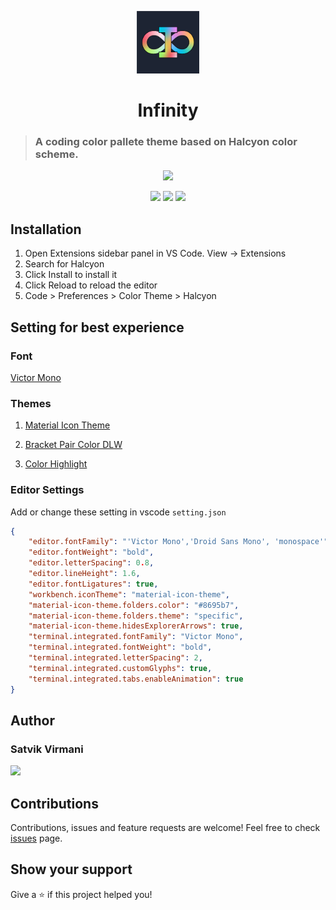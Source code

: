 <p align="center">
  <img alt="Infinity Theme Logo" src="https://raw.githubusercontent.com/satvikvirmani/infinity-theme/master/assets/4x/icon@512px.png" width="100" />
</p>

<p align="center">
    <h1 align="center">Infinity</h1>
</p>

> ### A coding color pallete theme based on Halcyon color scheme.

<p align="center">
    <a href="">
        <img src="https://img.shields.io/badge/Made%20by%20Satvik%20Virmani-000000?style=for-the-badge">
    </a>
</p>

<p align="center">
  <img src="https://img.shields.io/github/license/satvikvirmani/infinity-theme?color=000000&logoColor=000000&style=for-the-badge">
  <img src="https://img.shields.io/github/issues/satvikvirmani/infinity-theme?color=000000&logoColor=000000&style=for-the-badge">
  <img src="https://img.shields.io/github/last-commit/satvikvirmani/infinity-theme?color=000000&logoColor=000000&style=for-the-badge">
</p>

## Installation
1. Open Extensions sidebar panel in VS Code. View → Extensions
2. Search for Halcyon
3. Click Install to install it
4. Click Reload to reload the editor
5. Code > Preferences > Color Theme > Halcyon

## Setting for best experience

### Font
[Victor Mono](https://rubjo.github.io/victor-mono/)

### Themes

1. [Material Icon Theme](https://marketplace.visualstudio.com/items?itemName=PKief.material-icon-theme)

2. [Bracket Pair Color DLW](https://marketplace.visualstudio.com/items?itemName=BracketPairColorDLW.bracket-pair-color-dlw)

3. [Color Highlight](https://marketplace.visualstudio.com/items?itemName=naumovs.color-highlight)

### Editor Settings
Add or change these setting in vscode `setting.json`

```json
{
    "editor.fontFamily": "'Victor Mono','Droid Sans Mono', 'monospace'",
    "editor.fontWeight": "bold",
    "editor.letterSpacing": 0.8,
    "editor.lineHeight": 1.6,
    "editor.fontLigatures": true,
    "workbench.iconTheme": "material-icon-theme",
    "material-icon-theme.folders.color": "#8695b7",
    "material-icon-theme.folders.theme": "specific",
    "material-icon-theme.hidesExplorerArrows": true,
    "terminal.integrated.fontFamily": "Victor Mono",
    "terminal.integrated.fontWeight": "bold",
    "terminal.integrated.letterSpacing": 2,
    "terminal.integrated.customGlyphs": true,
    "terminal.integrated.tabs.enableAnimation": true
}
```

## Author

### Satvik Virmani

<a href="https://twitter.com/satvikvirmani">
    <img src="https://img.shields.io/twitter/follow/satvikvirmani?color=000000&logo=twitter&logoColor=FFFFFF&style=for-the-badge">
</a>

## Contributions

Contributions, issues and feature requests are welcome!
Feel free to check [issues](https://github.com/satvikvirmani/infinity-theme/issues) page.

## Show your support

Give a ⭐️ if this project helped you!
